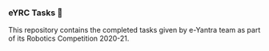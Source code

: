 ### eYRC Tasks 🚀
This repository contains the completed tasks given by e-Yantra team as part of its Robotics Competition 2020-21.
